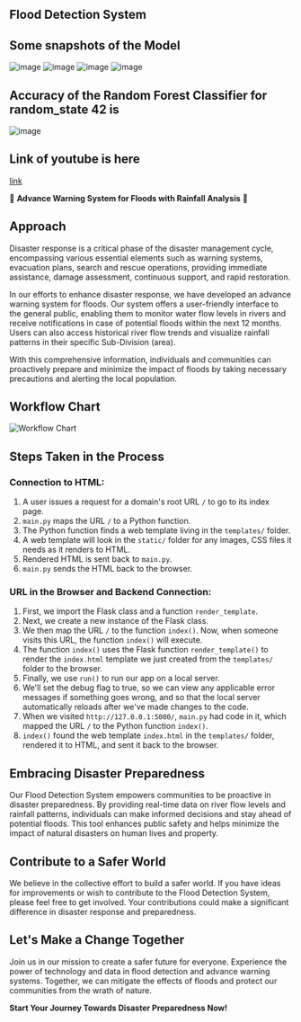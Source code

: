 ## Flood Detection System
## Some snapshots of the Model
![image](https://github.com/DevJSter/Flood-Detection-System/assets/115056248/93866414-0633-461d-891f-e2cca639ae21)
![image](https://github.com/DevJSter/Flood-Detection-System/assets/115056248/538ec663-b80c-4973-8547-e2d279cd5f8a)
![image](https://github.com/DevJSter/Flood-Detection-System/assets/115056248/785b9d76-42b5-4519-9c5a-3c65bc697eab)
![image](https://github.com/DevJSter/Flood-Detection-System/assets/115056248/e1257b14-ec50-46d1-a1d1-4373f2b06e14)

## Accuracy of the Random Forest Classifier for random_state 42 is 
![image](https://github.com/DevJSter/Flood-Detection-System/assets/115056248/eb903af4-bb4d-426e-a0d3-c5844bdddc82)

## Link of youtube is here
[link](https://youtu.be/JAVwMdgiC_M)

🌊 **Advance Warning System for Floods with Rainfall Analysis** 🌊

## Approach

Disaster response is a critical phase of the disaster management cycle, encompassing various essential elements such as warning systems, evacuation plans, search and rescue operations, providing immediate assistance, damage assessment, continuous support, and rapid restoration.

In our efforts to enhance disaster response, we have developed an advance warning system for floods. Our system offers a user-friendly interface to the general public, enabling them to monitor water flow levels in rivers and receive notifications in case of potential floods within the next 12 months. Users can also access historical river flow trends and visualize rainfall patterns in their specific Sub-Division (area).

With this comprehensive information, individuals and communities can proactively prepare and minimize the impact of floods by taking necessary precautions and alerting the local population.

## Workflow Chart

![Workflow Chart](https://user-images.githubusercontent.com/115056248/235299489-ef8891a9-d8d0-4635-b2d8-d262645a10f4.jpg)

## Steps Taken in the Process

### Connection to HTML:

1. A user issues a request for a domain's root URL `/` to go to its index page.
2. `main.py` maps the URL `/` to a Python function.
3. The Python function finds a web template living in the `templates/` folder.
4. A web template will look in the `static/` folder for any images, CSS files it needs as it renders to HTML.
5. Rendered HTML is sent back to `main.py`.
6. `main.py` sends the HTML back to the browser.

### URL in the Browser and Backend Connection:

1. First, we import the Flask class and a function `render_template`.
2. Next, we create a new instance of the Flask class.
3. We then map the URL `/` to the function `index()`. Now, when someone visits this URL, the function `index()` will execute.
4. The function `index()` uses the Flask function `render_template()` to render the `index.html` template we just created from the `templates/` folder to the browser.
5. Finally, we use `run()` to run our app on a local server.
6. We'll set the debug flag to true, so we can view any applicable error messages if something goes wrong, and so that the local server automatically reloads after we've made changes to the code.
7. When we visited `http://127.0.0.1:5000/`, `main.py` had code in it, which mapped the URL `/` to the Python function `index()`.
8. `index()` found the web template `index.html` in the `templates/` folder, rendered it to HTML, and sent it back to the browser.

## Embracing Disaster Preparedness

Our Flood Detection System empowers communities to be proactive in disaster preparedness. By providing real-time data on river flow levels and rainfall patterns, individuals can make informed decisions and stay ahead of potential floods. This tool enhances public safety and helps minimize the impact of natural disasters on human lives and property.

## Contribute to a Safer World

We believe in the collective effort to build a safer world. If you have ideas for improvements or wish to contribute to the Flood Detection System, please feel free to get involved. Your contributions could make a significant difference in disaster response and preparedness.

## Let's Make a Change Together

Join us in our mission to create a safer future for everyone. Experience the power of technology and data in flood detection and advance warning systems. Together, we can mitigate the effects of floods and protect our communities from the wrath of nature.

**Start Your Journey Towards Disaster Preparedness Now!**
